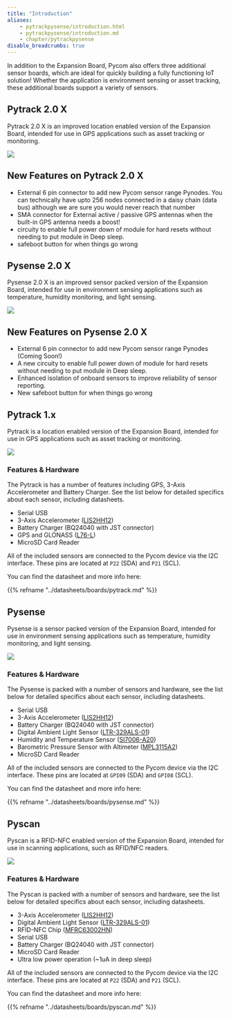 ```yaml
---
title: "Introduction"
aliases:
    - pytrackpysense/introduction.html
    - pytrackpysense/introduction.md
    - chapter/pytrackpysense
disable_breadcrumbs: true
---
```


In addition to the Expansion Board, Pycom also offers three additional sensor boards, which are ideal for quickly building a fully functioning IoT solution! Whether the application is environment sensing or asset tracking, these additional boards support a variety of sensors.

## Pytrack 2.0 X

Pytrack 2.0 X is an improved location enabled version of the Expansion Board, intended for use in GPS applications such as asset tracking or monitoring.

![](/gitbook/assets/pytrack20X.png)

## New Features on Pytrack 2.0 X

* External 6 pin connector to add new Pycom sensor range Pynodes. You can technically have upto 256 nodes connected in a daisy chain (data bus) although we are sure you would never reach that number
* SMA connector for External active / passive GPS antennas when the built-in GPS antenna needs a boost!
* circuity to enable full power down of module for hard resets without needing to put module in Deep sleep.
* safeboot button for when things go wrong

## Pysense 2.0 X

Pysense 2.0 X is an improved sensor packed version of the Expansion Board, intended for use in environment sensing applications such as temperature, humidity monitoring, and light sensing.

![](/gitbook/assets/pysense20X.png)

## New Features on Pysense 2.0 X

* External 6 pin connector to add new Pycom sensor range Pynodes (Coming Soon!)
* A new circuity to enable full power down of module for hard resets without needing to put module in Deep sleep.
* Enhanced isolation of onboard sensors to improve reliability of sensor reporting.
* New safeboot button for when things go wrong

## Pytrack 1.x

Pytrack is a location enabled version of the Expansion Board, intended for use in GPS applications such as asset tracking or monitoring.

![](/gitbook/assets/pytrack.png)

### Features & Hardware

The Pytrack is has a number of features including GPS, 3-Axis Accelerometer and Battery Charger. See the list below for detailed specifics about each sensor, including datasheets.

* Serial USB
* 3-Axis Accelerometer ([LIS2HH12](apireference/pytrack.md#3-axis-accelerometer-lis-2-hh-12))
* Battery Charger (BQ24040 with JST connector)
* GPS and GLONASS ([L76-L](apireference/pytrack.md#gps-with-glonass-quectel-l-76-l-gnss))
* MicroSD Card Reader

All of the included sensors are connected to the Pycom device via the I2C interface. These pins are located at `P22` (SDA) and `P21` (SCL).

You can find the datasheet and more info here:

{{% refname "../datasheets/boards/pytrack.md" %}}

## Pysense

Pysense is a sensor packed version of the Expansion Board, intended for use in environment sensing applications such as temperature, humidity monitoring, and light sensing.

![](/gitbook/assets/pysense.png)

### Features & Hardware

The Pysense is packed with a number of sensors and hardware, see the list below for detailed specifics about each sensor, including datasheets.

* Serial USB
* 3-Axis Accelerometer ([LIS2HH12](apireference/pysense.md#3-axis-accelerometer-lis-2-hh-12))
* Battery Charger (BQ24040 with JST connector)
* Digital Ambient Light Sensor ([LTR-329ALS-01](apireference/pysense.md#digital-ambient-light-sensor-ltr-329-als-01))
* Humidity and Temperature Sensor ([SI7006-A20](apireference/pysense.md#humidity-and-temperature-sensor-si-7006-a20))
* Barometric Pressure Sensor with Altimeter ([MPL3115A2](apireference/pysense.md#barometric-pressure-sensor-with-altimeter-mpl-3115-a2))
* MicroSD Card Reader

All of the included sensors are connected to the Pycom device via the I2C interface. These pins are located at `GPI09` (SDA) and `GPI08` (SCL).

You can find the datasheet and more info here:

{{% refname "../datasheets/boards/pysense.md" %}}

## Pyscan

Pyscan is a RFID-NFC enabled version of the Expansion Board, intended for use in scanning applications, such as RFID/NFC readers.

![](/gitbook/assets/pyscan-new.png)

### Features & Hardware

The Pyscan is packed with a number of sensors and hardware, see the list below for detailed specifics about each sensor, including datasheets.

* 3-Axis Accelerometer ([LIS2HH12](apireference/pyscan.md#3-axis-accelerometer-lis-2-hh-12))
* Digital Ambient Light Sensor ([LTR-329ALS-01](apireference/pyscan.md#digital-ambient-light-sensor-ltr-329-als-01))
* RFID-NFC Chip ([MFRC63002HN](apireference/pyscan.md#pyscan-nfc-library-mfrc-6300))
* Serial USB
* Battery Charger (BQ24040 with JST connector)
* MicroSD Card Reader
* Ultra low power operation (~1uA in deep sleep)

All of the included sensors are connected to the Pycom device via the I2C interface. These pins are located at `P22` (SDA) and `P21` (SCL).

You can find the datasheet and more info here:

{{% refname "../datasheets/boards/pyscan.md" %}}
